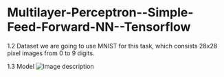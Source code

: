 # Multilayer-Perceptron--Simple-Feed-Forward-NN--Tensorflow

1.2 Dataset
we are going to use MNIST for this task, which consists 28x28 pixel images from 0 to 9 digits.

1.3 Model
![Image description](C:\Users\sarve\Desktop\Python\Tensorflow\NN.png)
